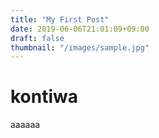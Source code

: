 ```yaml
---
title: "My First Post"
date: 2019-06-06T21:01:09+09:00
draft: false
thumbnail: "/images/sample.jpg"
---
```

# kontiwa
aaaaaa
